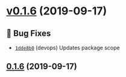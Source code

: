 # [v0.1.6](https://github.com/HospitalRun/components/compare/v0.1.5...v0.1.6) (2019-09-17)

## 🐛 Bug Fixes
- [`1dde8b0`](https://github.com/HospitalRun/components/commit/1dde8b0)  (devops) Updates package scope 



## [0.1.6](https://github.com/HospitalRun/components/compare/v0.1.5...v0.1.6) (2019-09-17)
